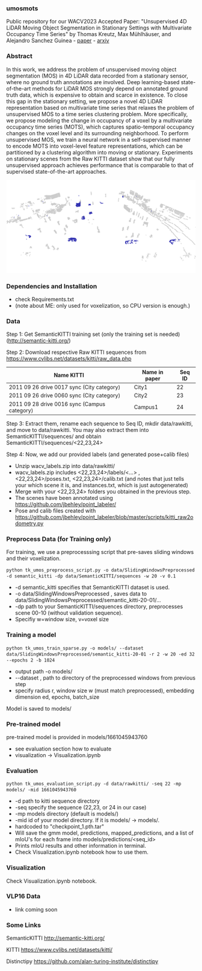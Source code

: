 ### umosmots

Public repository for our WACV2023 Accepted Paper: "Unsupervised 4D LiDAR Moving Object Segmentation in Stationary Settings
with Multivariate Occupancy Time Series" by Thomas Kreutz, Max Mühlhäuser, and Alejandro Sanchez Guinea - [paper](https://openaccess.thecvf.com/content/WACV2023/html/Kreutz_Unsupervised_4D_LiDAR_Moving_Object_Segmentation_in_Stationary_Settings_With_WACV_2023_paper.html) - [arxiv](https://arxiv.org/abs/2212.14750)

### Abstract
In this work, we address the problem of unsupervised moving object segmentation (MOS) in 4D LiDAR data recorded from a stationary sensor, where no ground truth annotations are involved. Deep learning-based state-of-the-art methods for LiDAR MOS strongly depend on annotated ground truth data, which is expensive to obtain and scarce in existence.
To close this gap in the stationary setting, we propose a novel 4D LiDAR representation based on multivariate time series that relaxes the problem of unsupervised MOS to a time series clustering problem. More specifically, we propose modeling the change in occupancy of a voxel by a multivariate occupancy time series (MOTS), which captures spatio-temporal occupancy changes on the voxel level and its surrounding neighborhood. To perform unsupervised MOS, we train a neural network in a self-supervised manner to encode MOTS into voxel-level feature representations, which can be partitioned by a clustering algorithm into moving or stationary. Experiments on stationary scenes from the Raw KITTI dataset show that our fully unsupervised approach achieves performance that is comparable to that of supervised state-of-the-art approaches.

![alt text](https://github.com/thkreutz/umosmots/blob/main/visualization/demo.gif)

### Dependencies and Installation
- check Requirements.txt 
- (note about ME: only used for voxelization, so CPU version is enough.)

### Data

Step 1: Get SemanticKITTI training set (only the training set is needed) (http://semantic-kitti.org/)

Step 2: Download respective Raw KITTI sequences from https://www.cvlibs.net/datasets/kitti/raw_data.php

| Name KITTI | Name in paper | Seq ID |
| ---  | --- | --- |
| 2011 09 26 drive 0017 sync (City category) | City1 | 22 |
| 2011 09 26 drive 0060 sync (City category) | City2 | 23 |
| 2011 09 28 drive 0016 sync (Campus category) | Campus1 | 24 |

Step 3: Extract them, rename each sequence to Seq ID, mkdir data/rawkitti, and move to data/rawkitti. You may also extract them into SemanticKITTI/sequences/ and obtain SemanticKITTI/sequences/<22,23,24>

Step 4: Now, we add our provided labels (and generated pose+calib files)

- Unzip wacv_labels.zip into data/rawkitti/
- wacv_labels.zip includes <22,23,24>/labels/<...> , <22,23,24>/poses.txt, <22,23,24>/calib.txt (and notes that just tells your which scene it is, and instances.txt, which is just autogenerated)
- Merge with your <22,23,24> folders you obtained in the previous step.
- The scenes have been annotated using https://github.com/jbehley/point_labeler/ 
- Pose and calib files created with https://github.com/jbehley/point_labeler/blob/master/scripts/kitti_raw2odometry.py


### Preprocess Data (for Training only)
For training, we use a preprocesssing script that pre-saves sliding windows and their voxelization.

```
python tk_umos_preprocess_script.py -o data/SlidingWindowsPreprocessed -d semantic_kitti -dp data/SemanticKITTI/sequences -w 20 -v 0.1
```

- -d semantic_kitti specifies that SemanticKITTI dataset is used.
- -o data/SlidingWindowsPreprocessed , saves data to data/SlidingWindowsPreprocessed/semantic_kitti-20-01/...
- -dp path to your SemanticKITTI/sequences directory, preprocesses scene 00-10 (without validation sequence). 
- Specifiy w=window size, v=voxel size


### Training a model

```
python tk_umos_train_sparse.py -o models/ --dataset data/SlidingWindowsPreprocessed/semantic_kitti-20-01 -r 2 -w 20 -ed 32 --epochs 2 -b 1024
```

- output path -o models/ 
- --dataset , path to directory of the preprocessed windows from previous step
- specify radius r, window size w (must match preprocessed), embedding dimension ed, epochs, batch_size

Model is saved to models/<generated mid>

### Pre-trained model
pre-trained model is provided in models/1661045943760
- see evaluation section how to evaluate
- visualization -> Visualization.ipynb


### Evaluation

```
python tk_umos_evaluation_script.py -d data/rawkitti/ -seq 22 -mp models/ -mid 1661045943760
```

- -d path to kitti sequence directory 
- -seq specify the sequence (22,23, or 24 in our case)
- -mp models directory (default is models/)
- -mid id of your model directory. If it is models/ -> models/<mid>.
- hardcoded to "checkpoint_1.pth.tar"
- Will save the gmm model, predictions, mapped_predictions, and a list of mIoU's for each frame into models/predictions/<seq_id>
- Prints mIoU results and other information in terminal.
- Check Visualization.ipynb notebook how to use them.

### Visualization
Check Visualization.ipynb notebook.




### VLP16 Data
- link coming soon


### Some Links
SemanticKITTI http://semantic-kitti.org/

KITTI https://www.cvlibs.net/datasets/kitti/

Distinctipy https://github.com/alan-turing-institute/distinctipy


